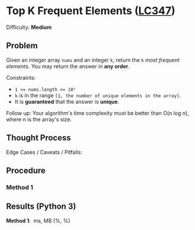# Top K Frequent Elements ([LC347](https://leetcode.com/problems/top-k-frequent-elements/))
Difficulty: **Medium**

## Problem

Given an integer array `nums` and an integer `k`, return the `k` *most frequent elements*. You may return the answer in **any order**.

Constraints:
- `1 <= nums.length <= 10⁵`
- `k` is in the range `[1, the number of unique elements in the array]`.
- It is **guaranteed** that the answer is **unique**.

Follow up: Your algorithm's time complexity must be better than O(n log n), where n is the array's size.

## Thought Process

Edge Cases / Caveats / Pitfalls:

## Procedure

### Method 1

## Results (Python 3)

**Method 1**:  ms, MB (%, %)
